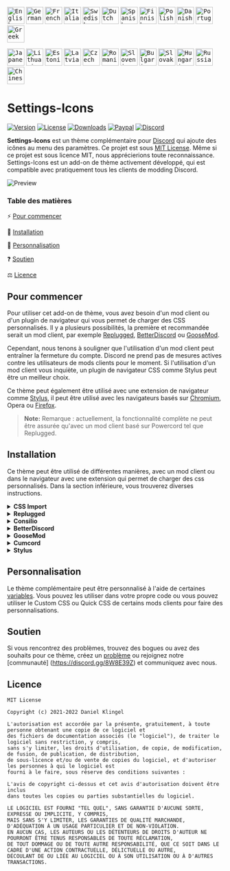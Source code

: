 <!-- ╔══════════════════════════╦═════════════════════════════════════════════════════════════════════════════[─]═[□]═[×]═╗ -->
<!-- ║ Docs                     ║ Language                                                                                ║ -->
<!-- ╚══════════════════════════╩═════════════════════════════════════════════════════════════════════════════════════════╝ -->

<kbd>[<img title="English" alt="English" src="https://crearts-community.github.io/Assets/languages/english.png" width="40">](/readme.md)</kbd>
<kbd>[<img title="German" alt="German" src="https://crearts-community.github.io/Assets/languages/german.png" width="40">](/.github/docs/translations/readme/german.md)</kbd>
<kbd>[<img title="French" alt="French" src="https://crearts-community.github.io/Assets/languages/french.png" width="40">](/.github/docs/translations/readme/french.md)</kbd>
<kbd>[<img title="Italian" alt="Italian" src="https://crearts-community.github.io/Assets/languages/italian.png" width="40">](/.github/docs/translations/readme/italian.md)</kbd>
<kbd>[<img title="Swedish" alt="Swedish" src="https://crearts-community.github.io/Assets/languages/swedish.png" width="40">](/.github/docs/translations/readme/swedish.md)</kbd>
<kbd>[<img title="Dutch" alt="Dutch" src="https://crearts-community.github.io/Assets/languages/dutch.png" width="40">](/.github/docs/translations/readme/dutch.md)</kbd>
<kbd>[<img title="Spanish" alt="Spanish" src="https://crearts-community.github.io/Assets/languages/spanish.png" width="40">](/.github/docs/translations/readme/spanish.md)</kbd>
<kbd>[<img title="Finnish" alt="Finnish" src="https://crearts-community.github.io/Assets/languages/finnish.png" width="40">](/.github/docs/translations/readme/finnish.md)</kbd>
<kbd>[<img title="Polish" alt="Polish" src="https://crearts-community.github.io/Assets/languages/polish.png" width="40">](/.github/docs/translations/readme/polish.md)</kbd>
<kbd>[<img title="Danish" alt="Danish" src="https://crearts-community.github.io/Assets/languages/danish.png" width="40">](/.github/docs/translations/readme/danish.md)</kbd>
<kbd>[<img title="Portuguese" alt="Portuguese" src="https://crearts-community.github.io/Assets/languages/portuguese.png" width="40">](/.github/docs/translations/readme/portuguese.md)</kbd>
<kbd>[<img title="Greek" alt="Greek" src="https://crearts-community.github.io/Assets/languages/greek.png" width="40">](/.github/docs/translations/readme/greek.md)</kbd>

<kbd>[<img title="Japanese" alt="Japanese" src="https://crearts-community.github.io/Assets/languages/japanese.png" width="40">](/.github/docs/translations/readme/japanese.md)</kbd>
<kbd>[<img title="Lithuanian" alt="Lithuanian" src="https://crearts-community.github.io/Assets/languages/lithuanian.png" width="40">](/.github/docs/translations/readme/lithuanian.md)</kbd>
<kbd>[<img title="Estonian" alt="Estonian" src="https://crearts-community.github.io/Assets/languages/estonian.png" width="40">](/.github/docs/translations/readme/estonian.md)</kbd>
<kbd>[<img title="Latvian" alt="Latvian" src="https://crearts-community.github.io/Assets/languages/latvian.png" width="40">](/.github/docs/translations/readme/latvian.md)</kbd>
<kbd>[<img title="Czech" alt="Czech" src="https://crearts-community.github.io/Assets/languages/czech.png" width="40">](/.github/docs/translations/readme/czech.md)</kbd>
<kbd>[<img title="Romanian" alt="Romanian" src="https://crearts-community.github.io/Assets/languages/romanian.png" width="40">](/.github/docs/translations/readme/romanian.md)</kbd>
<kbd>[<img title="Slovenian" alt="Slovenian" src="https://crearts-community.github.io/Assets/languages/slovenian.png" width="40">](/.github/docs/translations/readme/slovenian.md)</kbd>
<kbd>[<img title="Bulgarian" alt="Bulgarian" src="https://crearts-community.github.io/Assets/languages/bulgarian.png" width="40">](/.github/docs/translations/readme/bulgarian.md)</kbd>
<kbd>[<img title="Slovak" alt="Slovak" src="https://crearts-community.github.io/Assets/languages/slovak.png" width="40">](/.github/docs/translations/readme/slovak.md)</kbd>
<kbd>[<img title="Hungarian" alt="Hungarian" src="https://crearts-community.github.io/Assets/languages/hungarian.png" width="40">](/.github/docs/translations/readme/hungarian.md)</kbd>
<kbd>[<img title="Russian" alt="Russian" src="https://crearts-community.github.io/Assets/languages/russian.png" width="40">](/.github/docs/translations/readme/russian.md)</kbd>
<kbd>[<img title="Chinese" alt="Chinese" src="https://crearts-community.github.io/Assets/languages/chinese.png" width="40">](/.github/docs/translations/readme/chinese.md)</kbd>

<!-- ╔══════════════════════════╦═════════════════════════════════════════════════════════════════════════════[─]═[□]═[×]═╗ -->
<!-- ║ Docs                     ║ Shields                                                                                 ║ -->
<!-- ╚══════════════════════════╩═════════════════════════════════════════════════════════════════════════════════════════╝ -->

# Settings-Icons

[![Version](https://img.shields.io/github/manifest-json/v/CreArts-Community/Settings-Icons?labelColor=2e343e&color=%23CD0952&style=for-the-badge)](.github/docs/changelog.md)
[![License](https://img.shields.io/github/license/CreArts-Community/Settings-Icons?labelColor=2e343e&color=%23CD0952&style=for-the-badge)](license)
[![Downloads](https://img.shields.io/github/downloads/CreArts-Community/Settings-Icons/total?labelColor=2e343e&color=%23CD0952&style=for-the-badge)](https://github.com/CreArts-Community/Settings-Icons/releases)
[![Paypal](https://img.shields.io/badge/Donate-PayPal-blue?&labelColor=2e343e&color=%23CD0952&style=for-the-badge)](https://www.paypal.com/donate/?hosted_button_id=5MQYGQ2FGQDWJ)
[![Discord](https://img.shields.io/discord/534376415202639903?label=Discord&labelColor=2e343e&color=%23CD0952&style=for-the-badge)](https://discord.gg/8W8E39Z)

**Settings-Icons** est un thème complémentaire pour [Discord](https://discord.com) qui ajoute des icônes au menu des paramètres. Ce projet est sous [MIT License](license). Même si ce projet est sous licence MIT, nous apprécierions toute reconnaissance. Settings-Icons est un add-on de thème activement développé, qui est compatible avec pratiquement tous les clients de modding Discord.

![Preview](https://i.imgur.com/lp8p9N9.png)

<!-- ╔══════════════════════════╦═════════════════════════════════════════════════════════════════════════════[─]═[□]═[×]═╗ -->
<!-- ║ Docs                     ║ Table of Contents                                                                       ║ -->
<!-- ╚══════════════════════════╩═════════════════════════════════════════════════════════════════════════════════════════╝ -->

### Table des matières

⚡ [Pour commencer](#pour-commencer)

📑 [Installation](#installation)

🎨 [Personnalisation](#personnalisation)

❓ [Soutien](#soutien)

⚖️ [Licence](#licence)

<!-- ╔══════════════════════════╦═════════════════════════════════════════════════════════════════════════════[─]═[□]═[×]═╗ -->
<!-- ║ Docs                     ║ Getting Started                                                                         ║ -->
<!-- ╚══════════════════════════╩═════════════════════════════════════════════════════════════════════════════════════════╝ -->

## Pour commencer

Pour utiliser cet add-on de thème, vous avez besoin d'un mod client ou d'un plugin de navigateur qui vous permet de charger des CSS personnalisés. Il y a plusieurs possibilités, la première et recommandée serait un mod client, par exemple [Replugged](https://github.com/replugged-org/replugged), [BetterDiscord](https://github.com/BetterDiscord/BetterDiscord) ou [GooseMod](https://github.com/GooseMod/GooseMod).

Cependant, nous tenons à souligner que l'utilisation d'un mod client peut entraîner la fermeture du compte. Discord ne prend pas de mesures actives contre les utilisateurs de mods clients pour le moment. Si l'utilisation d'un mod client vous inquiète, un plugin de navigateur CSS comme Stylus peut être un meilleur choix.

Ce thème peut également être utilisé avec une extension de navigateur comme [Stylus](https://github.com/openstyles/stylus), il peut être utilisé avec les navigateurs basés sur [Chromium](https://github.com/chromium/chromium), Opera ou [Firefox](https://addons.mozilla.org/de/firefox/addon/styl-us/).

> **Note:**
> Remarque : actuellement, la fonctionnalité complète ne peut être assurée qu'avec un mod client basé sur Powercord tel que Replugged.

## Installation

Ce thème peut être utilisé de différentes manières, avec un mod client ou dans le navigateur avec une extension qui permet de charger des css personnalisés. Dans la section inférieure, vous trouverez diverses instructions.

<!-- ╔══════════════════════════╦═════════════════════════════════════════════════════════════════════════════[─]═[□]═[×]═╗ -->
<!-- ║ Docs                     ║ Installation (CSS Import)                                                               ║ -->
<!-- ╚══════════════════════════╩═════════════════════════════════════════════════════════════════════════════════════════╝ -->

<!-- CSS Import -->
<details>
<summary><b>CSS Import</b></summary>

* **Étape 1 :** Copiez le lien d'importation :

* **Étape 2 :** Collez le code au-dessus du code de votre thème ou chargez-le via Quick CSS.

```css
@import url("https://crearts-community.github.io/Settings-Icons/clients/settings-icons.theme.css");
```
</details>

<!-- ╔══════════════════════════╦═════════════════════════════════════════════════════════════════════════════[─]═[□]═[×]═╗ -->
<!-- ║ Docs                     ║ Installation (Replugged)                                                                ║ -->
<!-- ╚══════════════════════════╩═════════════════════════════════════════════════════════════════════════════════════════╝ -->

<details>
<summary><b>Replugged</b></summary>

* **Etape 1:** Ouvrir **Interrogation de commande** / **Terminal**.

* **Etape 2:** Collez le code ci-dessous dans votre terminal :

```bash
cd replugged/themes
```

```bash
git clone https://github.com/CreArts-Community/Settings-Icons.git
```

* Ou utilisez ce lien :
https://replugged.dev/install?url=https://github.com/CreArts-Community/Settings-Icons

</details>

<!-- ╔══════════════════════════╦═════════════════════════════════════════════════════════════════════════════[─]═[□]═[×]═╗ -->
<!-- ║ Docs                     ║ Installation (Consilio)                                                                 ║ -->
<!-- ╚══════════════════════════╩═════════════════════════════════════════════════════════════════════════════════════════╝ -->

<details>
<summary><b>Consilio</b></summary>

* **Etape 1:** Ouvrir **Interrogation de commande** / **Terminal**.

* **Etape 2:** Collez le code ci-dessous dans votre terminal :

```bash
cd consilio/src/themes
```

```bash
git clone https://github.com/CreArts-Community/Settings-Icons.git
```
</details>

<!-- ╔══════════════════════════╦═════════════════════════════════════════════════════════════════════════════[─]═[□]═[×]═╗ -->
<!-- ║ Docs                     ║ Installation (BetterDiscord)                                                            ║ -->
<!-- ╚══════════════════════════╩═════════════════════════════════════════════════════════════════════════════════════════╝ -->

<details>
<summary><b>BetterDiscord</b></summary>

**Etape 1:** Allez dans l'onglet [releases](https://github.com/CreArts-Community/Settings-Icons/releases) de ce dépôt.

**Etape 2:** Cliquez sur le fichier `Settings-Icons.theme.css` pour le télécharger.

**Etape 3:** Collez le fichier téléchargé dans le dossier des thèmes de votre **BetterDiscord**.
</details>

<!-- ╔══════════════════════════╦═════════════════════════════════════════════════════════════════════════════[─]═[□]═[×]═╗ -->
<!-- ║ Docs                     ║ Installation (GooseMod)                                                                 ║ -->
<!-- ╚══════════════════════════╩═════════════════════════════════════════════════════════════════════════════════════════╝ -->

<details>
<summary><b>GooseMod</b></summary>

* **Etape 1:** Allez dans la boutique de thèmes de **GooseMod** et cherchez "**Settings-Icons**".

* **Etape 2:** Appuyez sur le bouton d'installation.
</details>

<!-- ╔══════════════════════════╦═════════════════════════════════════════════════════════════════════════════[─]═[□]═[×]═╗ -->
<!-- ║ Docs                     ║ Installation (Cumcord)                                                                  ║ -->
<!-- ╚══════════════════════════╩═════════════════════════════════════════════════════════════════════════════════════════╝ -->

<!-- Cumcord -->
<details>
<summary><b>Cumcord</b></summary>

* **Etape 1:** Installez le plugin [Cumstain](https://github.com/yellowsink/cc-plugins) pour Cumcord.

* **Etape 2:** Ouvrez l'option de nouveau thème qui apparaît dans les paramètres.

* **Etape 3:** Installer le thème avec ce lien :
```
https://crearts-community.github.io/Settings-Icons/clients/settings-icons.theme.css
```

* **Optionnel:** Ajouter le lien repo de la boutique du thème :
```
https://crearts-community.github.io/CreArts-Discord
```
</details>

<!-- ╔══════════════════════════╦═════════════════════════════════════════════════════════════════════════════[─]═[□]═[×]═╗ -->
<!-- ║ Docs                     ║ Installation (Stylus)                                                                   ║ -->
<!-- ╚══════════════════════════╩═════════════════════════════════════════════════════════════════════════════════════════╝ -->

<!-- Stylus -->
<details>
<summary><b>Stylus</b></summary>

* **Étape 1:** Installez l'extension [**Stylus**](https://add0n.com/stylus.html) pour [Chrome](https://chrome.google.com/webstore/detail/stylus/clngdbkpkpeebahjckkjfobafhncgmne) / [Firefox](https://addons.mozilla.org/en-US/firefox/addon/styl-us/) / [Opera](https://github.com/openstyles/stylus/wiki/Opera,-Outdated-Stylus).

* **Etape 2:** Après l'installation, rendez-vous sur [ce lien](https://github.com/CreArts-Community/Settings-Icons/releases/latest/download/settings-icons.user.css).

* **Etape 3:** Appuyez sur le bouton "**Installation du style**".
</details>

<!-- ╔══════════════════════════╦═════════════════════════════════════════════════════════════════════════════[─]═[□]═[×]═╗ -->
<!-- ║ Docs                     ║ Customization                                                                           ║ -->
<!-- ╚══════════════════════════╩═════════════════════════════════════════════════════════════════════════════════════════╝ -->

## Personnalisation

Le thème complémentaire peut être personnalisé à l'aide de certaines [variables](.github/docs/translations/variables/english.md). Vous pouvez les utiliser dans votre propre code ou vous pouvez utiliser le Custom CSS ou Quick CSS de certains mods clients pour faire des personnalisations.

<!-- ╔══════════════════════════╦═════════════════════════════════════════════════════════════════════════════[─]═[□]═[×]═╗ -->
<!-- ║ Docs                     ║ Support                                                                                 ║ -->
<!-- ╚══════════════════════════╩═════════════════════════════════════════════════════════════════════════════════════════╝ -->

## Soutien

Si vous rencontrez des problèmes, trouvez des bogues ou avez des souhaits pour ce thème, créez un [problème](https://github.com/CreArts-Community/Settings-Icons/issues) ou rejoignez notre [communauté] (https://discord.gg/8W8E39Z) et communiquez avec nous.

<!-- ╔══════════════════════════╦═════════════════════════════════════════════════════════════════════════════[─]═[□]═[×]═╗ -->
<!-- ║ Docs                     ║ License                                                                                 ║ -->
<!-- ╚══════════════════════════╩═════════════════════════════════════════════════════════════════════════════════════════╝ -->

## Licence

```
MIT License

Copyright (c) 2021-2022 Daniel Klingel

L'autorisation est accordée par la présente, gratuitement, à toute personne obtenant une copie de ce logiciel et
des fichiers de documentation associés (le "logiciel"), de traiter le logiciel sans restriction, y compris,
sans s'y limiter, les droits d'utilisation, de copie, de modification, de fusion, de publication, de distribution,
de sous-licence et/ou de vente de copies du logiciel, et d'autoriser les personnes à qui le logiciel est
fourni à le faire, sous réserve des conditions suivantes :

L'avis de copyright ci-dessus et cet avis d'autorisation doivent être inclus
dans toutes les copies ou parties substantielles du logiciel.

LE LOGICIEL EST FOURNI "TEL QUEL", SANS GARANTIE D'AUCUNE SORTE, EXPRESSE OU IMPLICITE, Y COMPRIS,
MAIS SANS S'Y LIMITER, LES GARANTIES DE QUALITÉ MARCHANDE, D'ADÉQUATION À UN USAGE PARTICULIER ET DE NON-VIOLATION.
EN AUCUN CAS, LES AUTEURS OU LES DÉTENTEURS DE DROITS D'AUTEUR NE POURRONT ÊTRE TENUS RESPONSABLES DE TOUTE RÉCLAMATION,
DE TOUT DOMMAGE OU DE TOUTE AUTRE RESPONSABILITÉ, QUE CE SOIT DANS LE CADRE D'UNE ACTION CONTRACTUELLE, DÉLICTUELLE OU AUTRE,
DÉCOULANT DE OU LIÉE AU LOGICIEL OU À SON UTILISATION OU À D'AUTRES TRANSACTIONS.
```

